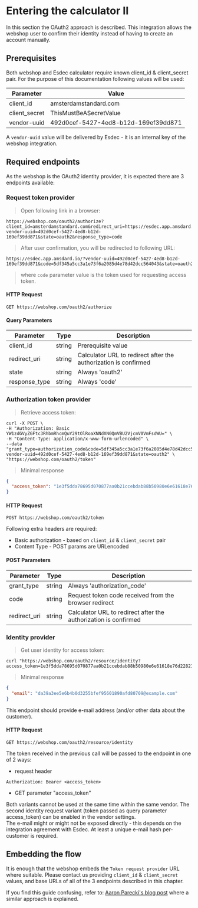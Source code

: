 # Entering the calculator II

In this section the OAuth2 approach is described. This integration allows the webshop user to confirm their identity instead of having to create an account manually.

## Prerequisites

Both webshop and Esdec calculator require known client_id & client_secret pair. For the purpose of this documentation following values will be used:

Parameter     | Value
------------- | ---------------------
client_id     | amsterdamstandard.com
client_secret | ThisMustBeASecretValue
vendor-uuid   | 492d0cef-5427-4ed8-b12d-169ef39dd871

A `vendor-uuid` value will be delivered by Esdec - it is an internal key of the webshop integration.

## Required endpoints

As the webshop is the OAuth2 identity provider, it is expected there are 3 endpoints available:

### Request token provider

> Open following link in a browser:

```shell
https://webshop.com/oauth2/authorize?client_id=amsterdamstandard.com&redirect_uri=https://esdec.app.amsdard.io/?vendor-uuid=492d0cef-5427-4ed8-b12d-169ef39dd871&state=oauth2&response_type=code
```

> After user confirmation, you will be redirected to following URL:

```
https://esdec.app.amsdard.io/?vendor-uuid=492d0cef-5427-4ed8-b12d-169ef39dd871&code=5df345a5cc3a1e73f6a2085d4e78d42dcc564043&state=oauth2
```

> where `code` parameter value is the token used for requesting access token.

#### HTTP Request

`GET https://webshop.com/oauth2/authorize`

#### Query Parameters

Parameter | Type | Description
--------- | ---- | -----------
client_id | string | Prerequisite value
redirect_uri | string | Calculator URL to redirect after the authorization is confirmed
state | string | Always 'oauth2'
response_type | string | Always 'code'

### Authorization token provider

> Retrieve access token:

```shell
curl -X POST \
-H "Authorization: Basic YW1zdGVyZGFtc3RhbmRhcmQuY29tOlRoaXNNdXN0QmVBU2VjcmV0VmFsdWU=" \
-H "Content-Type: application/x-www-form-urlencoded" \
--data "grant_type=authorization_code&code=5df345a5cc3a1e73f6a2085d4e78d42dcc564043&redirect_uri=https://esdec.app.amsdard.io/?vendor-uuid=492d0cef-5427-4ed8-b12d-169ef39dd871&state=oauth2" \
"https://webshop.com/oauth2/token"
```

> Minimal response

```json
{
  "access_token": "1e3f5dda78695d070877aa0b21ccebdab88b50980e6e61618e76d22821c5d75e"
}
```

#### HTTP Request

`POST https://webshop.com/oauth2/token`

Following extra headers are required:

* Basic authorization - based on `client_id` & `client_secret` pair
* Content Type - POST params are URLencoded

#### POST Parameters

Parameter | Type | Description
--------- | ---- | -----------
grant_type | string | Always 'authorization_code'
code | string | Request token code received from the browser redirect
redirect_uri | string | Calculator URL to redirect after the authorization is confirmed

### Identity provider

> Get user identity for access token:

```shell
curl "https://webshop.com/oauth2/resource/identity?access_token=1e3f5dda78695d070877aa0b21ccebdab88b50980e6e61618e76d22821c5d75e"
```

> Minimal response

```json
{
  "email": "da39a3ee5e6b4b0d3255bfef95601890afd80709@example.com"
}
```

This endpoint should provide e-mail address (and/or other data about the customer).

#### HTTP Request

`GET https://webshop.com/oauth2/resource/identity`

The token received  in the previous call will be passed to the endpoint in one of 2 ways:

* request header
```
Authorization: Bearer <access_token>
```

* GET parameter "access_token"

<aside class="notice">
Both variants cannot be used at the same time within the same vendor. The second identity request variant (token passed as query parameter access_token) can be enabled in the vendor settings.
</aside>

<aside class="notice">
The e-mail might or might not be exposed directly - this depends on the integration agreement with Esdec. At least a unique e-mail hash per-customer is required.
</aside>


## Embedding the flow

It is enough that the webshop embeds the `Token request provider` URL where suitable. Please contact us providing `client_id` & `client_secret` values, and base URLs of all of the 3 endpoints described in this chapter.

<aside class="notice">
If you find this guide confusing, refer to: <a href="https://aaronparecki.com/oauth-2-simplified/">Aaron Parecki's blog post</a> where a similar approach is explained.
</aside>
